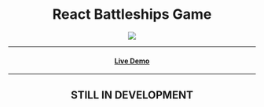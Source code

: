 <h1 align="center"> React Battleships Game </h1>

<p align="center">
  <img src="https://img.shields.io/badge/Made%20by-Ethan%20Greaves-green" >
</p>

<hr>
<h4 align="center"><a  href="#">Live Demo</a></h4>
<hr>

<h2 align="center">STILL IN DEVELOPMENT</h2>




